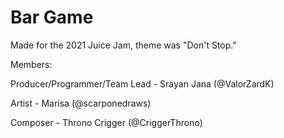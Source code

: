 # Bar Game
 
Made for the 2021 Juice Jam, theme was "Don't Stop."

Members:

Producer/Programmer/Team Lead - Srayan Jana (@ValorZardK)

Artist - Marisa (@scarponedraws)

Composer - Throno Crigger (@CriggerThrono)
